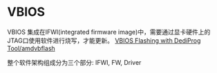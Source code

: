 # VBIOS

VBIOS 集成在IFWI(integrated firmware image)中，需要通过显卡硬件上的JTAG口使用软件进行烧写，才能更新。
[VBIOS Flashing with DediProg Tool/amdvbflash](https://confluence.amd.com/pages/viewpage.action?pageId=479188268)

整个软件架构组成分为三个部分: IFWI, FW, Driver 